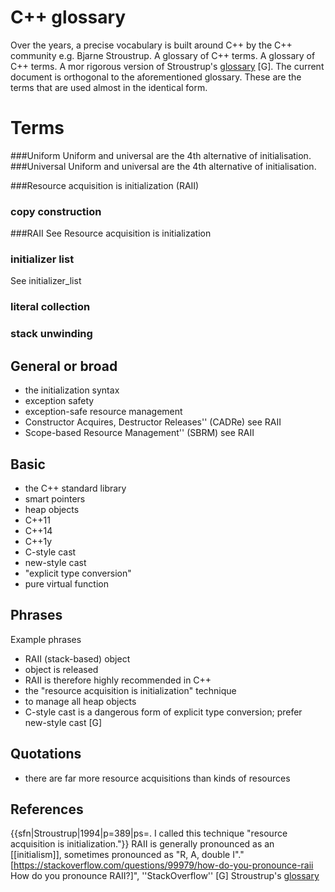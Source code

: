 # C++ glossary
Over the years, a precise vocabulary is built around C++ by the C++ community e.g. Bjarne Stroustrup. A glossary of C++ terms. A glossary of C++ terms. A mor rigorous version of Stroustrup's [glossary](http://www.stroustrup.com/glossary.html) [G]. The current document is orthogonal to the aforementioned glossary. These are the terms that are used almost in the identical form.

# Terms

###Uniform
Uniform and universal are the 4th alternative of initialisation.
###Universal
Uniform and universal are the 4th alternative of initialisation.

###Resource acquisition is initialization
(RAII)

### copy construction

###RAII
See Resource acquisition is initialization

### initializer list
See initializer_list

###  literal collection

### stack unwinding

## General or broad
* the initialization syntax
* exception safety
* exception-safe resource management
* Constructor Acquires, Destructor Releases'' (CADRe) see RAII
* Scope-based Resource Management'' (SBRM) see RAII


## Basic
* the C++ standard library
* smart pointers
* heap objects
* C++11
* C++14
* C++1y
* C-style cast
* new-style cast
* "explicit type conversion"
* pure virtual function

## Phrases
Example phrases
* RAII (stack-based) object
* object is released
* RAII is therefore highly recommended in C++
* the "resource acquisition is initialization" technique
* to manage all heap objects
* C-style cast is a dangerous form of explicit type conversion; prefer new-style cast [G]

## Quotations
* there are far more resource acquisitions than kinds of resources

## References
{{sfn|Stroustrup|1994|p=389|ps=. I called this technique "resource acquisition is initialization."}} RAII is generally pronounced as an [[initialism]], sometimes pronounced as "R, A, double I".<ref>"[https://stackoverflow.com/questions/99979/how-do-you-pronounce-raii How do you pronounce RAII?]", ''StackOverflow''</ref>
[G] Stroustrup's [glossary](http://www.stroustrup.com/glossary.html)
